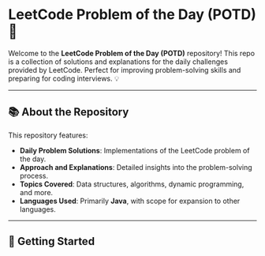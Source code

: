 # LeetCode Problem of the Day (POTD) 🚀

Welcome to the **LeetCode Problem of the Day (POTD)** repository! This repo is a collection of solutions and explanations for the daily challenges provided by LeetCode. Perfect for improving problem-solving skills and preparing for coding interviews. 💡

---

## 📚 About the Repository

This repository features:

- **Daily Problem Solutions**: Implementations of the LeetCode problem of the day.
- **Approach and Explanations**: Detailed insights into the problem-solving process.
- **Topics Covered**: Data structures, algorithms, dynamic programming, and more.
- **Languages Used**: Primarily **Java**, with scope for expansion to other languages.

---

## 🚀 Getting Started
